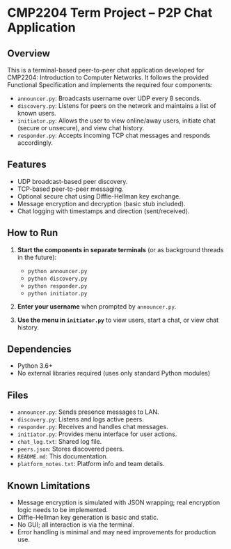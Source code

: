# CMP2204 Term Project – P2P Chat Application

## Overview

This is a terminal-based peer-to-peer chat application developed for CMP2204: Introduction to Computer Networks. It follows the provided Functional Specification and implements the required four components:

- `announcer.py`: Broadcasts username over UDP every 8 seconds.
- `discovery.py`: Listens for peers on the network and maintains a list of known users.
- `initiator.py`: Allows the user to view online/away users, initiate chat (secure or unsecure), and view chat history.
- `responder.py`: Accepts incoming TCP chat messages and responds accordingly.

## Features

- UDP broadcast-based peer discovery.
- TCP-based peer-to-peer messaging.
- Optional secure chat using Diffie-Hellman key exchange.
- Message encryption and decryption (basic stub included).
- Chat logging with timestamps and direction (sent/received).

## How to Run

1. **Start the components in separate terminals** (or as background threads in the future):
   - `python announcer.py`
   - `python discovery.py`
   - `python responder.py`
   - `python initiator.py`

2. **Enter your username** when prompted by `announcer.py`.

3. **Use the menu in `initiator.py`** to view users, start a chat, or view chat history.

## Dependencies

- Python 3.6+
- No external libraries required (uses only standard Python modules)

## Files

- `announcer.py`: Sends presence messages to LAN.
- `discovery.py`: Listens and logs active peers.
- `responder.py`: Receives and handles chat messages.
- `initiator.py`: Provides menu interface for user actions.
- `chat_log.txt`: Shared log file.
- `peers.json`: Stores discovered peers.
- `README.md`: This documentation.
- `platform_notes.txt`: Platform info and team details.

## Known Limitations

- Message encryption is simulated with JSON wrapping; real encryption logic needs to be implemented.
- Diffie-Hellman key generation is basic and static.
- No GUI; all interaction is via the terminal.
- Error handling is minimal and may need improvements for production use.

